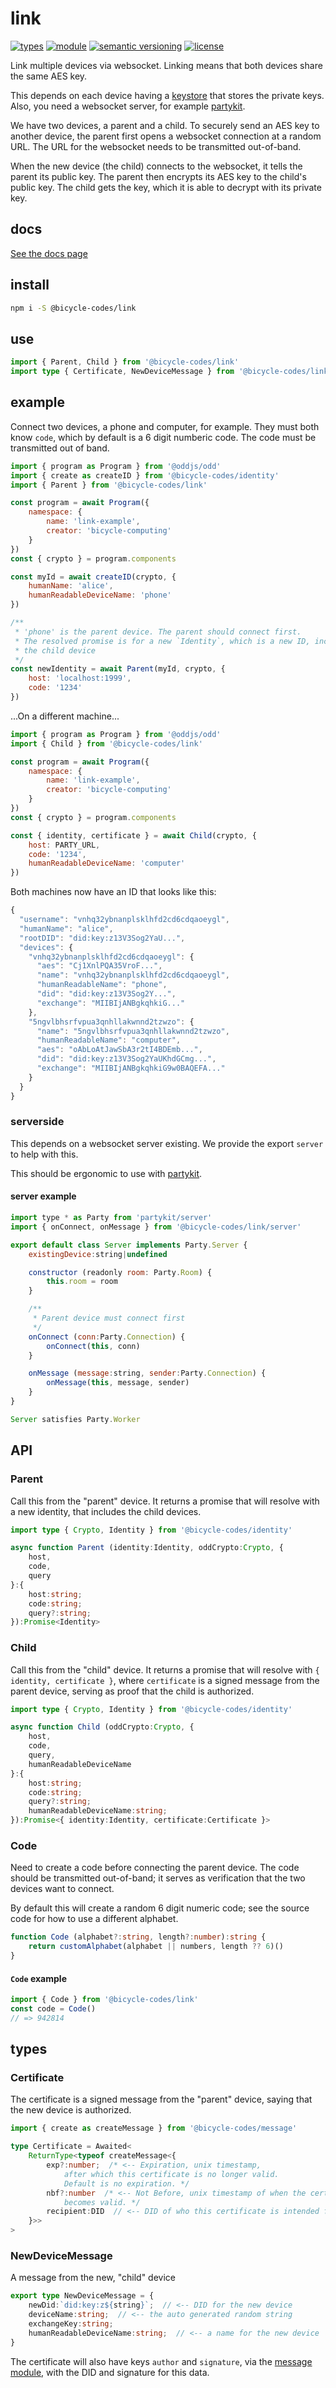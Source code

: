 # link
[![types](https://img.shields.io/npm/types/@bicycle-codes/link?style=flat-square)](README.md)
[![module](https://img.shields.io/badge/module-ESM%2FCJS-blue?style=flat-square)](README.md)
[![semantic versioning](https://img.shields.io/badge/semver-2.0.0-blue?logo=semver&style=flat-square)](https://semver.org/)
[![license](https://img.shields.io/badge/license-MIT-brightgreen.svg?style=flat-square)](LICENSE)

Link multiple devices via websocket. Linking means that both devices share the
same AES key.

This depends on each device having a [keystore](https://github.com/fission-codes/keystore-idb) that stores the private keys. Also, you need a websocket server,
for example [partykit](https://www.partykit.io/).

We have two devices, a parent and a child. To securely send an AES key to
another device, the parent first opens a websocket connection at a random URL.
The URL for the websocket needs to be transmitted out-of-band.

When the new device (the child) connects to the websocket, it tells the parent
its public key. The parent then encrypts its AES key to the child's public key.
The child gets the key, which it is able to decrypt with its private key.

## docs

[See the docs page](https://bicycle-codes.github.io/link/)

## install

```sh
npm i -S @bicycle-codes/link
```

## use
```ts
import { Parent, Child } from '@bicycle-codes/link'
import type { Certificate, NewDeviceMessage } from '@bicycle-codes/link'
```

## example
Connect two devices, a phone and computer, for example. They must both know `code`, which by default is a 6 digit numberic code. The code must be transmitted out of band.

```js
import { program as Program } from '@oddjs/odd'
import { create as createID } from '@bicycle-codes/identity'
import { Parent } from '@bicycle-codes/link'

const program = await Program({
    namespace: {
        name: 'link-example',
        creator: 'bicycle-computing'
    }
})
const { crypto } = program.components

const myId = await createID(crypto, {
    humanName: 'alice',
    humanReadableDeviceName: 'phone'
})

/**
 * 'phone' is the parent device. The parent should connect first.
 * The resolved promise is for a new `Identity`, which is a new ID, including
 * the child device
 */
const newIdentity = await Parent(myId, crypto, {
    host: 'localhost:1999',
    code: '1234'
})
```

...On a different machine...

```js 
import { program as Program } from '@oddjs/odd'
import { Child } from '@bicycle-codes/link'

const program = await Program({
    namespace: {
        name: 'link-example',
        creator: 'bicycle-computing'
    }
})
const { crypto } = program.components

const { identity, certificate } = await Child(crypto, {
    host: PARTY_URL,
    code: '1234',
    humanReadableDeviceName: 'computer'
})
```

Both machines now have an ID that looks like this:

```js
{
  "username": "vnhq32ybnanplsklhfd2cd6cdqaoeygl",
  "humanName": "alice",
  "rootDID": "did:key:z13V3Sog2YaU...",
  "devices": {
    "vnhq32ybnanplsklhfd2cd6cdqaoeygl": {
      "aes": "Cj1XnlPQA35VroF...",
      "name": "vnhq32ybnanplsklhfd2cd6cdqaoeygl",
      "humanReadableName": "phone",
      "did": "did:key:z13V3Sog2Y...",
      "exchange": "MIIBIjANBgkqhkiG..."
    },
    "5ngvlbhsrfvpua3qnhllakwnnd2tzwzo": {
      "name": "5ngvlbhsrfvpua3qnhllakwnnd2tzwzo",
      "humanReadableName": "computer",
      "aes": "oAbLoAtJawSbA3r2tI4BDEmb...",
      "did": "did:key:z13V3Sog2YaUKhdGCmg...",
      "exchange": "MIIBIjANBgkqhkiG9w0BAQEFA..."
    }
  }
}
```

### serverside
This depends on a websocket server existing. We provide the export
`server` to help with this.

This should be ergonomic to use with [partykit](https://www.partykit.io/).

#### server example

```js
import type * as Party from 'partykit/server'
import { onConnect, onMessage } from '@bicycle-codes/link/server'

export default class Server implements Party.Server {
    existingDevice:string|undefined

    constructor (readonly room: Party.Room) {
        this.room = room
    }

    /**
     * Parent device must connect first
     */
    onConnect (conn:Party.Connection) {
        onConnect(this, conn)
    }

    onMessage (message:string, sender:Party.Connection) {
        onMessage(this, message, sender)
    }
}

Server satisfies Party.Worker
```

## API

### Parent
Call this from the "parent" device. It returns a promise that will resolve with a new identity, that includes the child devices.

```ts
import type { Crypto, Identity } from '@bicycle-codes/identity'

async function Parent (identity:Identity, oddCrypto:Crypto, {
    host,
    code,
    query
}:{
    host:string;
    code:string;
    query?:string;
}):Promise<Identity>
```

### Child
Call this from the "child" device. It returns a promise that will resolve with
`{ identity, certificate }`, where `certificate` is a signed message from the
parent device, serving as proof that the child is authorized.

```ts
import type { Crypto, Identity } from '@bicycle-codes/identity'

async function Child (oddCrypto:Crypto, {
    host,
    code,
    query,
    humanReadableDeviceName
}:{
    host:string;
    code:string;
    query?:string;
    humanReadableDeviceName:string;
}):Promise<{ identity:Identity, certificate:Certificate }>
```

### Code
Need to create a code before connecting the parent device. The code should be transmitted out-of-band; it serves as verification that the two devices want to connect.

By default this will create a random 6 digit numeric code; see the source code
for how to use a different alphabet.

```ts
function Code (alphabet?:string, length?:number):string {
    return customAlphabet(alphabet || numbers, length ?? 6)()
}
```

#### `Code` example
```js
import { Code } from '@bicycle-codes/link'
const code = Code()
// => 942814
```

## types

### Certificate

The certificate is a signed message from the "parent" device,
saying that the new device is authorized.
 
```ts
import { create as createMessage } from '@bicycle-codes/message'

type Certificate = Awaited<
    ReturnType<typeof createMessage<{
        exp?:number;  /* <-- Expiration, unix timestamp,
            after which this certificate is no longer valid.
            Default is no expiration. */
        nbf?:number  /* <-- Not Before, unix timestamp of when the certificate
            becomes valid. */
        recipient:DID  // <-- DID of who this certificate is intended for
    }>>
>
```

### NewDeviceMessage 
A message from the new, "child" device

```ts
export type NewDeviceMessage = {
    newDid:`did:key:z${string}`;  // <-- DID for the new device
    deviceName:string;  // <-- the auto generated random string
    exchangeKey:string;
    humanReadableDeviceName:string;  // <-- a name for the new device
}
```

The certificate will also have keys `author` and `signature`, via the
[message module](https://github.com/bicycle-codes/message), with the DID and
signature for this data.
